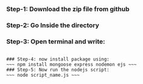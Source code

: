 ### Step-1: Download the zip file from github
### Step-2: Go Inside the directory
### Step-3: Open terminal and write:
~~~~ npm init -y ~~~~

### Step-4: now install package using:
~~~ npm install mongoose express nodemon ejs ~~~
### Step-5: Now run the nodejs script:
~~~ node script_name.js ~~~
